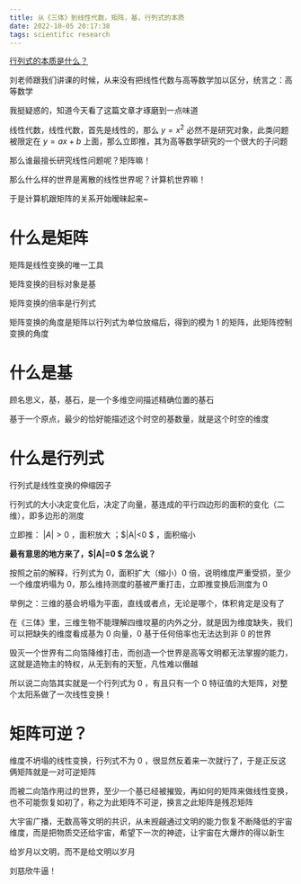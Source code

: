 ```yaml
---
title: 从《三体》到线性代数，矩阵，基，行列式的本质
date: 2022-10-05 20:17:38
tags: scientific research
---
```


[行列式的本质是什么？](https://www.matongxue.com/madocs/247/)

刘老师跟我们讲课的时候，从来没有把线性代数与高等数学加以区分，统言之：高等数学

我挺疑惑的，知道今天看了这篇文章才琢磨到一点味道

线性代数，线性代数，首先是线性的，那么 $y = x^2$ 必然不是研究对象，此类问题被限定在 $y = ax + b$ 上面，那么立即推，其为高等数学研究的一个很大的子问题

那么谁最擅长研究线性问题呢？矩阵嘛！

那么什么样的世界是离散的线性世界呢？计算机世界嘛！

于是计算机跟矩阵的关系开始暧昧起来~



# 什么是矩阵

矩阵是线性变换的唯一工具

矩阵变换的目标对象是基

矩阵变换的倍率是行列式

矩阵变换的角度是矩阵以行列式为单位放缩后，得到的模为 $1$ 的矩阵，此矩阵控制变换的角度



# 什么是基

顾名思义，基，基石，是一个多维空间描述精确位置的基石

基于一个原点，最少的恰好能描述这个时空的基数量，就是这个时空的维度



# 什么是行列式

行列式是线性变换的伸缩因子

行列式的大小决定变化后，决定了向量，基连成的平行四边形的面积的变化（二维），即多边形的测度

立即推： $|A|>0$ ，面积放大 ；$|A|<0 $ ，面积缩小

**最有意思的地方来了，$|A|=0 $ 怎么说？**

按照之前的解释，行列式为 0，面积扩大（缩小）0 倍，说明维度严重受损，至少一个维度坍塌为 0，那么维持测度的基被严重打击，立即推变换后测度为 0

举例之：三维的基会坍塌为平面，直线或者点，无论是哪个，体积肯定是没有了

在《三体》里，三维生物不能理解四维坟墓的内外之分，就是因为维度缺失，我们可以把缺失的维度看成基为 $0$ 向量，$0$ 基于任何倍率也无法达到非 $0$ 的世界

毁灭一个世界有二向箔降维打击，而创造一个世界是高等文明都无法掌握的能力，这就是造物主的特权，从无到有的天堑，凡性难以僭越

所以说二向箔其实就是一个行列式为 $0$ ，有且只有一个 $0$ 特征值的大矩阵，对整个太阳系做了一次线性变换！



# 矩阵可逆？

维度不坍塌的线性变换，行列式不为 0 ，很显然反着来一次就行了，于是正反这俩矩阵就是一对可逆矩阵

而被二向箔作用过的世界，至少一个基已经被摧毁，再如何的矩阵来做线性变换，也不可能恢复如初了，称之为此矩阵不可逆，换言之此矩阵是残忍矩阵

大宇宙广播，无数高等文明的共识，从未觊觎通过文明的能力恢复不断降低的宇宙维度，而是把物质交还给宇宙，希望下一次的神迹，让宇宙在大爆炸的得以新生



给岁月以文明，而不是给文明以岁月

刘慈欣牛逼！

